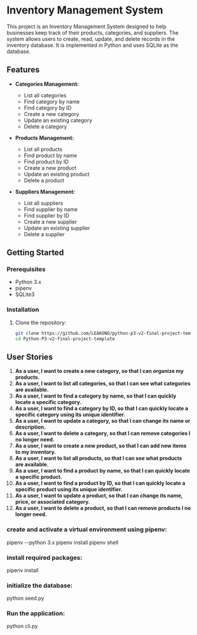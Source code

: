 # Inventory Management System

This project is an Inventory Management System designed to help businesses keep track of their products, categories, and suppliers. The system allows users to create, read, update, and delete records in the inventory database. It is implemented in Python and uses SQLite as the database.

## Features

- **Categories Management:**
  - List all categories
  - Find category by name
  - Find category by ID
  - Create a new category
  - Update an existing category
  - Delete a category

- **Products Management:**
  - List all products
  - Find product by name
  - Find product by ID
  - Create a new product
  - Update an existing product
  - Delete a product

- **Suppliers Management:**
  - List all suppliers
  - Find supplier by name
  - Find supplier by ID
  - Create a new supplier
  - Update an existing supplier
  - Delete a supplier

## Getting Started

### Prerequisites

- Python 3.x
- pipenv
- SQLite3

### Installation

1. Clone the repository:
   ```sh
   git clone https://github.com/LEAKONO/python-p3-v2-final-project-template
   cd Python-P3-v2-final-project-template

## User Stories

1. **As a user, I want to create a new category, so that I can organize my products.**
2. **As a user, I want to list all categories, so that I can see what categories are available.**
3. **As a user, I want to find a category by name, so that I can quickly locate a specific category.**
4. **As a user, I want to find a category by ID, so that I can quickly locate a specific category using its unique identifier.**
5. **As a user, I want to update a category, so that I can change its name or description.**
6. **As a user, I want to delete a category, so that I can remove categories I no longer need.**
7. **As a user, I want to create a new product, so that I can add new items to my inventory.**
8. **As a user, I want to list all products, so that I can see what products are available.**
9. **As a user, I want to find a product by name, so that I can quickly locate a specific product.**
10. **As a user, I want to find a product by ID, so that I can quickly locate a specific product using its unique identifier.**
11. **As a user, I want to update a product, so that I can change its name, price, or associated category.**
12. **As a user, I want to delete a product, so that I can remove products I no longer need.**



### create and activate a virtual environment using pipenv:
pipenv --python 3.x
pipenv install
pipenv shell

### install required packages:
pipenv install

### initialize the database:
python seed.py

### Run the application:
python cli.py
